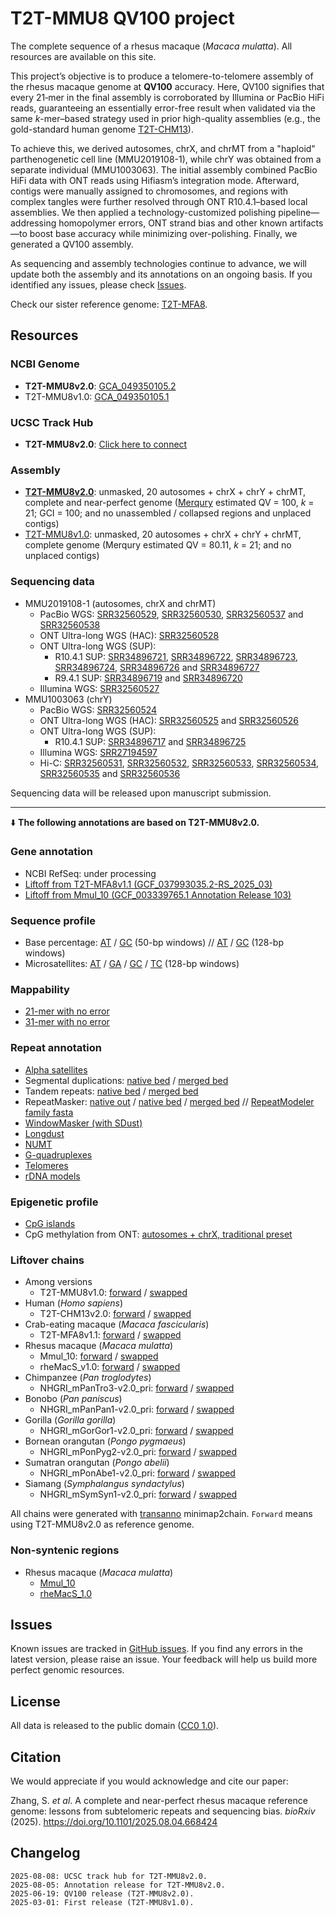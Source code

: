 # T2T-MMU8 QV100 project

The complete sequence of a rhesus macaque (_Macaca mulatta_). All resources are available on this site.

This project’s objective is to produce a telomere-to-telomere assembly of the rhesus macaque genome at **QV100** accuracy. Here, QV100 signifies that every 21‑mer in the final assembly is corroborated by Illumina or PacBio HiFi reads, guaranteeing an essentially error-free result when validated via the same _k_-mer–based strategy used in prior high-quality assemblies (e.g., the gold-standard human genome [T2T-CHM13](https://www.science.org/doi/10.1126/science.abj6987)).

To achieve this, we derived autosomes, chrX, and chrMT from a "haploid" parthenogenetic cell line (MMU2019108-1), while chrY was obtained from a separate individual (MMU1003063). The initial assembly combined PacBio HiFi data with ONT reads using Hifiasm’s integration mode. Afterward, contigs were manually assigned to chromosomes, and regions with complex tangles were further resolved through ONT R10.4.1–based local assemblies. We then applied a technology-customized polishing pipeline—addressing homopolymer errors, ONT strand bias and other known artifacts—to boost base accuracy while minimizing over-polishing. Finally, we generated a QV100 assembly.

As sequencing and assembly technologies continue to advance, we will update both the assembly and its annotations on an ongoing basis. If you identified any issues, please check [Issues](https://github.com/zhang-shilong/T2T-MMU8?tab=readme-ov-file#issues).

Check our sister reference genome: [T2T-MFA8](https://github.com/zhang-shilong/T2T-MFA8).

## Resources

### NCBI Genome

- **T2T-MMU8v2.0**: [GCA_049350105.2](https://www.ncbi.nlm.nih.gov/datasets/genome/GCA_049350105.2/)
- T2T-MMU8v1.0: [GCA_049350105.1](https://www.ncbi.nlm.nih.gov/datasets/genome/GCA_049350105.1/)

### UCSC Track Hub

- **T2T-MMU8v2.0**: [Click here to connect](https://genome.ucsc.edu/cgi-bin/hgTracks?hubUrl=https://synplotter.sjtu.edu.cn/disk2/T2T-MMU8/trackhub/T2TMacaqueHub/hub.txt&genome=hub_6740604_T2T-MMU8v2.0&position=lastDbPos)

### Assembly

- [**T2T-MMU8v2.0**](https://synplotter.sjtu.edu.cn/disk2/T2T-MMU8/release_v2.0/T2T-MMU8v2.0.fasta.gz): unmasked, 20 autosomes + chrX + chrY + chrMT, complete and near-perfect genome ([Merqury](https://github.com/marbl/merqury) estimated QV = 100, _k_ = 21; GCI = 100; and no unassembled / collapsed regions and unplaced contigs)
- [T2T-MMU8v1.0](https://synplotter.sjtu.edu.cn/disk2/T2T-MMU8/release_v1.0/T2T-MMU8v1.0.fasta.gz): unmasked, 20 autosomes + chrX + chrY + chrMT, complete genome (Merqury estimated QV = 80.11, _k_ = 21; and no unplaced contigs)

### Sequencing data

- MMU2019108-1 (autosomes, chrX and chrMT)
  - PacBio WGS: [SRR32560529](https://www.ncbi.nlm.nih.gov/sra/?term=SRR32560529), [SRR32560530](https://www.ncbi.nlm.nih.gov/sra/?term=SRR32560530), [SRR32560537](https://www.ncbi.nlm.nih.gov/sra/?term=SRR32560537) and [SRR32560538](https://www.ncbi.nlm.nih.gov/sra/?term=SRR32560538)
  - ONT Ultra-long WGS (HAC): [SRR32560528](https://www.ncbi.nlm.nih.gov/sra/?term=SRR32560528)
  - ONT Ultra-long WGS (SUP):
    - R10.4.1 SUP: [SRR34896721](https://www.ncbi.nlm.nih.gov/sra/?term=SRR34896721), [SRR34896722](https://www.ncbi.nlm.nih.gov/sra/?term=SRR34896722), [SRR34896723](https://www.ncbi.nlm.nih.gov/sra/?term=SRR34896723), [SRR34896724](https://www.ncbi.nlm.nih.gov/sra/?term=SRR34896724), [SRR34896726](https://www.ncbi.nlm.nih.gov/sra/?term=SRR34896726) and [SRR34896727](https://www.ncbi.nlm.nih.gov/sra/?term=SRR34896727)
    - R9.4.1 SUP: [SRR34896719](https://www.ncbi.nlm.nih.gov/sra/?term=SRR34896719) and [SRR34896720](https://www.ncbi.nlm.nih.gov/sra/?term=SRR34896720)
  - Illumina WGS: [SRR32560527](https://www.ncbi.nlm.nih.gov/sra/?term=SRR32560527)
- MMU1003063 (chrY)
  - PacBio WGS: [SRR32560524](https://www.ncbi.nlm.nih.gov/sra/?term=SRR32560524)
  - ONT Ultra-long WGS (HAC): [SRR32560525](https://www.ncbi.nlm.nih.gov/sra/?term=SRR32560525) and [SRR32560526](https://www.ncbi.nlm.nih.gov/sra/?term=SRR32560526)
  - ONT Ultra-long WGS (SUP):
    - R10.4.1 SUP: [SRR34896717](https://www.ncbi.nlm.nih.gov/sra/?term=SRR34896717) and [SRR34896725](https://www.ncbi.nlm.nih.gov/sra/?term=SRR34896725)
  - Illumina WGS: [SRR27194597](https://www.ncbi.nlm.nih.gov/sra/?term=SRR27194597)
  - Hi-C: [SRR32560531](https://www.ncbi.nlm.nih.gov/sra/?term=SRR32560531), [SRR32560532](https://www.ncbi.nlm.nih.gov/sra/?term=SRR32560532), [SRR32560533](https://www.ncbi.nlm.nih.gov/sra/?term=SRR32560533), [SRR32560534](https://www.ncbi.nlm.nih.gov/sra/?term=SRR32560534), [SRR32560535](https://www.ncbi.nlm.nih.gov/sra/?term=SRR32560535) and [SRR32560536](https://www.ncbi.nlm.nih.gov/sra/?term=SRR32560536)

Sequencing data will be released upon manuscript submission.

<hr>

⬇️ **The following annotations are based on T2T-MMU8v2.0.**

### Gene annotation

- NCBI RefSeq: under processing
- [Liftoff from T2T-MFA8v1.1 (GCF_037993035.2-RS_2025_03)](https://synplotter.sjtu.edu.cn/disk2/T2T-MMU8/release_v2.0/T2T-MMU8v2.0.liftoff-RefSeq_GCF_037993035.2_AXY-Mmul_10_M.gff3.gz)
- [Liftoff from Mmul_10 (GCF_003339765.1 Annotation Release 103)](https://synplotter.sjtu.edu.cn/disk2/T2T-MMU8/release_v2.0/T2T-MMU8v2.0.liftoff-RefSeq_Mmul_10.gff3.gz)

### Sequence profile

- Base percentage: [AT](https://synplotter.sjtu.edu.cn/disk2/T2T-MMU8/release_v2.0/T2T-MMU8v2.0.pct_AT_w50.bigwig) / [GC](https://synplotter.sjtu.edu.cn/disk2/T2T-MMU8/release_v2.0/T2T-MMU8v2.0.pct_GC_w50.bigwig) (50-bp windows) // [AT](https://synplotter.sjtu.edu.cn/disk2/T2T-MMU8/release_v2.0/T2T-MMU8v2.0.pct_AT_w128.bigwig) / [GC](https://synplotter.sjtu.edu.cn/disk2/T2T-MMU8/release_v2.0/T2T-MMU8v2.0.pct_GC_w128.bigwig) (128-bp windows)
- Microsatellites: [AT](https://synplotter.sjtu.edu.cn/disk2/T2T-MMU8/release_v2.0/T2T-MMU8v2.0.microsatellite_AT_w128.bigwig) / [GA](https://synplotter.sjtu.edu.cn/disk2/T2T-MMU8/release_v2.0/T2T-MMU8v2.0.microsatellite_GA_w128.bigwig) / [GC](https://synplotter.sjtu.edu.cn/disk2/T2T-MMU8/release_v2.0/T2T-MMU8v2.0.microsatellite_GC_w128.bigwig) / [TC](https://synplotter.sjtu.edu.cn/disk2/T2T-MMU8/release_v2.0/T2T-MMU8v2.0.microsatellite_TC_w128.bigwig) (128-bp windows)

### Mappability

- [21-mer with no error](https://synplotter.sjtu.edu.cn/disk2/T2T-MMU8/release_v2.0/T2T-MMU8v2.0.k21_e0_mappability.bigwig)
- [31-mer with no error](https://synplotter.sjtu.edu.cn/disk2/T2T-MMU8/release_v2.0/T2T-MMU8v2.0.k31_e0_mappability.bigwig)

### Repeat annotation

- [Alpha satellites](https://synplotter.sjtu.edu.cn/disk2/T2T-MMU8/release_v2.0/T2T-MMU8v2.0.alpha_satellite.bed)
- Segmental duplications: [native bed](https://synplotter.sjtu.edu.cn/disk2/T2T-MMU8/release_v2.0/T2T-MMU8v2.0.SDs.bed.gz) / [merged bed](https://synplotter.sjtu.edu.cn/disk2/T2T-MMU8/release_v2.0/T2T-MMU8v2.0.SDs.merged.bed.gz)
- Tandem repeats: [native bed](https://synplotter.sjtu.edu.cn/disk2/T2T-MMU8/release_v2.0/T2T-MMU8v2.0.TRF.bed.gz) / [merged bed](https://synplotter.sjtu.edu.cn/disk2/T2T-MMU8/release_v2.0/T2T-MMU8v2.0.TRF.merged.bed.gz)
- RepeatMasker: [native out](https://synplotter.sjtu.edu.cn/disk2/T2T-MMU8/release_v2.0/T2T-MMU8v2.0.RepeatMasker-4.1.9.Dfam-3.9_full.RepeatModeler.out.gz) / [native bed](https://synplotter.sjtu.edu.cn/disk2/T2T-MMU8/release_v2.0/T2T-MMU8v2.0.RepeatMasker-4.1.9.Dfam-3.9_full.RepeatModeler.bed.gz) / [merged bed](https://synplotter.sjtu.edu.cn/disk2/T2T-MMU8/release_v2.0/T2T-MMU8v2.0.RepeatMasker-4.1.9.Dfam-3.9_full.RepeatModeler.merged.bed.gz) // [RepeatModeler family fasta](https://synplotter.sjtu.edu.cn/disk2/T2T-MMU8/release_v2.0/T2T-MMU8v2.0.RepeatModeler_families.fasta)
- [WindowMasker (with SDust)](https://synplotter.sjtu.edu.cn/disk2/T2T-MMU8/release_v2.0/T2T-MMU8v2.0.windowmasker_SDust.bed.gz)
- [Longdust](https://synplotter.sjtu.edu.cn/disk2/T2T-MMU8/release_v2.0/T2T-MMU8v2.0.longdust.bed.gz)
- [NUMT](https://synplotter.sjtu.edu.cn/disk2/T2T-MMU8/release_v2.0/T2T-MMU8v2.0.NUMTs.bed)
- [G-quadruplexes](https://synplotter.sjtu.edu.cn/disk2/T2T-MMU8/release_v2.0/T2T-MMU8v2.0.G4Hunter_w25s1.5.merged.bed.gz)
- [Telomeres](https://synplotter.sjtu.edu.cn/disk2/T2T-MMU8/release_v2.0/T2T-MMU8v2.0.telomere.bed)
- [rDNA models](https://synplotter.sjtu.edu.cn/disk2/T2T-MMU8/release_v2.0/T2T-MMU8v2.0.rDNA.bed)

### Epigenetic profile

- [CpG islands](https://synplotter.sjtu.edu.cn/disk2/T2T-MMU8/release_v2.0/T2T-MMU8v2.0.cpg_islands.bed)
- CpG methylation from ONT: [autosomes + chrX, traditional preset](https://synplotter.sjtu.edu.cn/disk2/T2T-MMU8/release_v2.0/T2T-MMU8v2.0.AXM.Nanopore_R10_5mCG.ge5.bigwig)

### Liftover chains

- Among versions
  - T2T-MMU8v1.0: [forward](https://synplotter.sjtu.edu.cn/disk2/T2T-MMU8/release_v2.0/liftover_chains/ref-T2T-MMU8v2.0_qry-T2T-MMU8v1.0.chain) / [swapped](https://synplotter.sjtu.edu.cn/disk2/T2T-MMU8/release_v2.0/liftover_chains/ref-T2T-MMU8v2.0_qry-T2T-MMU8v1.0.swapped.chain)
- Human (_Homo sapiens_)
  - T2T-CHM13v2.0: [forward](https://synplotter.sjtu.edu.cn/disk2/T2T-MMU8/release_v2.0/liftover_chains/ref-T2T-MMU8v2.0_qry-T2T-CHM13v2.0.chain) / [swapped](https://synplotter.sjtu.edu.cn/disk2/T2T-MMU8/release_v2.0/liftover_chains/ref-T2T-MMU8v2.0_qry-T2T-CHM13v2.0.swapped.chain)
- Crab-eating macaque (_Macaca fascicularis_)
  - T2T-MFA8v1.1: [forward](https://synplotter.sjtu.edu.cn/disk2/T2T-MMU8/release_v2.0/liftover_chains/ref-T2T-MMU8v2.0_qry-T2T-MFA8v1.1.chain) / [swapped](https://synplotter.sjtu.edu.cn/disk2/T2T-MMU8/release_v2.0/liftover_chains/ref-T2T-MMU8v2.0_qry-T2T-MFA8v1.1.swapped.chain)
- Rhesus macaque (_Macaca mulatta_)
  - Mmul_10: [forward](https://synplotter.sjtu.edu.cn/disk2/T2T-MMU8/release_v2.0/liftover_chains/ref-T2T-MMU8v2.0_qry-Mmul_10.chain) / [swapped](https://synplotter.sjtu.edu.cn/disk2/T2T-MMU8/release_v2.0/liftover_chains/ref-T2T-MMU8v2.0_qry-Mmul_10.swapped.chain)
  - rheMacS_v1.0: [forward](https://synplotter.sjtu.edu.cn/disk2/T2T-MMU8/release_v2.0/liftover_chains/ref-T2T-MMU8v2.0_qry-rheMacS_1.0.chain) / [swapped](https://synplotter.sjtu.edu.cn/disk2/T2T-MMU8/release_v2.0/liftover_chains/ref-T2T-MMU8v2.0_qry-rheMacS_1.0.swapped.chain)
- Chimpanzee (_Pan troglodytes_)
  - NHGRI_mPanTro3-v2.0_pri: [forward](https://synplotter.sjtu.edu.cn/disk2/T2T-MMU8/release_v2.0/liftover_chains/ref-T2T-MMU8v2.0_qry-mPanTro3_v2.0_pri.chain) / [swapped](https://synplotter.sjtu.edu.cn/disk2/T2T-MMU8/release_v2.0/liftover_chains/ref-T2T-MMU8v2.0_qry-mPanTro3_v2.0_pri.swapped.chain)
- Bonobo (_Pan paniscus_)
  - NHGRI_mPanPan1-v2.0_pri: [forward](https://synplotter.sjtu.edu.cn/disk2/T2T-MMU8/release_v2.0/liftover_chains/ref-T2T-MMU8v2.0_qry-mPanPan1_v2.0_pri.chain) / [swapped](https://synplotter.sjtu.edu.cn/disk2/T2T-MMU8/release_v2.0/liftover_chains/ref-T2T-MMU8v2.0_qry-mPanPan1_v2.0_pri.swapped.chain)
- Gorilla (_Gorilla gorilla_)
  - NHGRI_mGorGor1-v2.0_pri: [forward](https://synplotter.sjtu.edu.cn/disk2/T2T-MMU8/release_v2.0/liftover_chains/ref-T2T-MMU8v2.0_qry-mGorGor1_v2.0_pri.chain) / [swapped](https://synplotter.sjtu.edu.cn/disk2/T2T-MMU8/release_v2.0/liftover_chains/ref-T2T-MMU8v2.0_qry-mGorGor1_v2.0_pri.swapped.chain)
- Bornean orangutan (_Pongo pygmaeus_)
  - NHGRI_mPonPyg2-v2.0_pri: [forward](https://synplotter.sjtu.edu.cn/disk2/T2T-MMU8/release_v2.0/liftover_chains/ref-T2T-MMU8v2.0_qry-mPonPyg2_v2.0_pri.chain) / [swapped](https://synplotter.sjtu.edu.cn/disk2/T2T-MMU8/release_v2.0/liftover_chains/ref-T2T-MMU8v2.0_qry-mPonPyg2_v2.0_pri.swapped.chain)
- Sumatran orangutan (_Pongo abelii_)
  - NHGRI_mPonAbe1-v2.0_pri: [forward](https://synplotter.sjtu.edu.cn/disk2/T2T-MMU8/release_v2.0/liftover_chains/ref-T2T-MMU8v2.0_qry-mPonAbe1_v2.0_pri.chain) / [swapped](https://synplotter.sjtu.edu.cn/disk2/T2T-MMU8/release_v2.0/liftover_chains/ref-T2T-MMU8v2.0_qry-mPonAbe1_v2.0_pri.swapped.chain)
- Siamang (_Symphalangus syndactylus_)
  - NHGRI_mSymSyn1-v2.0_pri: [forward](https://synplotter.sjtu.edu.cn/disk2/T2T-MMU8/release_v2.0/liftover_chains/ref-T2T-MMU8v2.0_qry-mSymSyn1_v2.0_pri.chain) / [swapped](https://synplotter.sjtu.edu.cn/disk2/T2T-MMU8/release_v2.0/liftover_chains/ref-T2T-MMU8v2.0_qry-mSymSyn1_v2.0_pri.swapped.chain)

All chains were generated with [transanno](https://github.com/informationsea/transanno) minimap2chain. `Forward` means using T2T-MMU8v2.0 as reference genome.

### Non-syntenic regions

- Rhesus macaque (_Macaca mulatta_)
  - [Mmul_10](https://synplotter.sjtu.edu.cn/disk2/T2T-MMU8/release_v2.0/non_syntenic_regions/non_syntenic_regions.Mmul_10.bed)
  - [rheMacS_1.0](https://synplotter.sjtu.edu.cn/disk2/T2T-MMU8/release_v2.0/non_syntenic_regions/non_syntenic_regions.rheMacS_1.0.bed)

## Issues

Known issues are tracked in [GitHub issues](https://github.com/zhang-shilong/T2T-MMU8/issues). If you find any errors in the latest version, please raise an issue. Your feedback will help us build more perfect genomic resources.

## License

All data is released to the public domain ([CC0 1.0](https://creativecommons.org/publicdomain/zero/1.0/)).

## Citation

We would appreciate if you would acknowledge and cite our paper:

Zhang, S. _et al_. A complete and near-perfect rhesus macaque reference genome: lessons from subtelomeric repeats and sequencing bias. _bioRxiv_ (2025). https://doi.org/10.1101/2025.08.04.668424

## Changelog

```
2025-08-08: UCSC track hub for T2T-MMU8v2.0.
2025-08-05: Annotation release for T2T-MMU8v2.0.
2025-06-19: QV100 release (T2T-MMU8v2.0).
2025-03-01: First release (T2T-MMU8v1.0).
```
